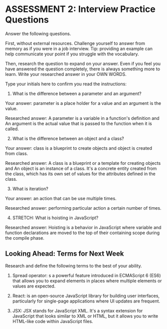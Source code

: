 # ASSESSMENT 2: Interview Practice Questions

Answer the following questions.

First, without external resources. Challenge yourself to answer from memory as if you were in a job interview. Tip: providing an example can help communicate your point if you struggle with the vocabulary.

Then, research the question to expand on your answer. Even if you feel you have answered the question completely, there is always something more to learn. Write your researched answer in your OWN WORDS.

Type your initials here to confirm you read the instructions:

1. What is the difference between a parameter and an argument?

Your answer: parameter is a place holder for a value and an argument is the value. 

Researched answer: 
A parameter is a variable in a function's definition and An argument is the actual value that is passed to the function when it is called.

2. What is the difference between an object and a class?

Your answer: class is a blueprint to create objects and object is created from class.

Researched answer: A class is a blueprint or a template for creating objects and An object is an instance of a class. It's a concrete entity created from the class, which has its own set of values for the attributes defined in the class.

3. What is iteration?

Your answer: an action that can be use multiple times.

Researched answer: performing particular action a certain number of times.

4. STRETCH: What is hoisting in JavaScript?

Researched answer: Hoisting is a behavior in JavaScript where variable and function declarations are moved to the top of their containing scope during the compile phase. 

## Looking Ahead: Terms for Next Week

Research and define the following terms to the best of your ability.

1. Spread operator: s a powerful feature introduced in ECMAScript 6 (ES6) that allows you to expand elements in places where multiple elements or values are expected.

2. React: is an open-source JavaScript library for building user interfaces, particularly for single-page applications where UI updates are frequent.

3. JSX: JSX stands for JavaScript XML. It's a syntax extension for JavaScript that looks similar to XML or HTML, but it allows you to write HTML-like code within JavaScript files.
